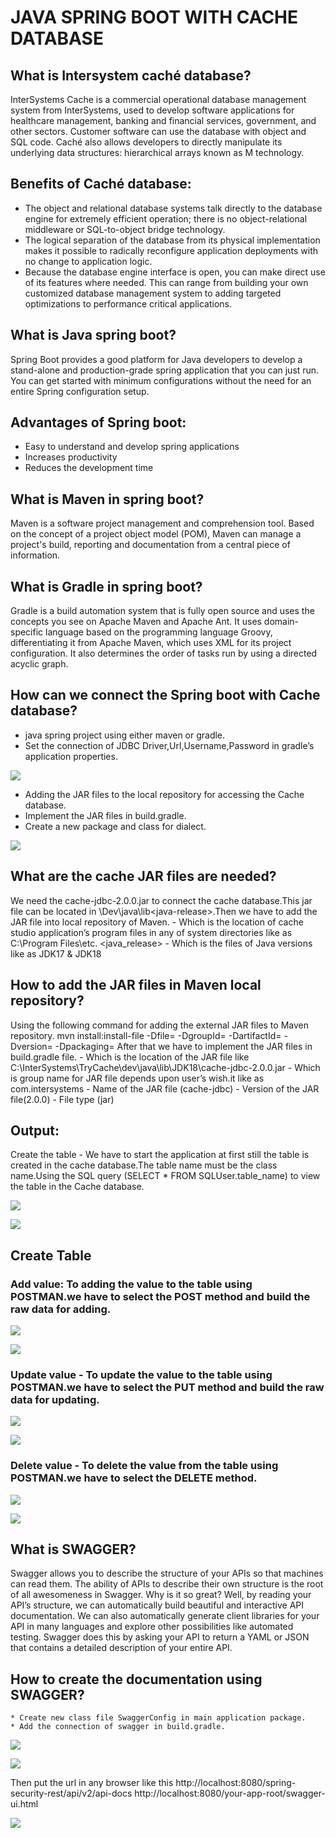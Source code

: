 # JAVA SPRING BOOT WITH CACHE DATABASE

## What is Intersystem caché database?
  InterSystems Cache is a commercial operational database management system from InterSystems, used to develop software applications for healthcare management, banking and financial services, government, and other sectors. Customer software can use the database with object and SQL code. Caché also allows developers to directly manipulate its underlying data structures: hierarchical arrays known as M technology.
  
## Benefits of Caché database:

  * The object and relational database systems talk directly to the database engine for extremely efficient operation; there is no object-relational middleware or SQL-to-object bridge technology.
  * The logical separation of the database from its physical implementation makes it possible to radically reconfigure application deployments with no change to application logic.
  * Because the database engine interface is open, you can make direct use of its features where needed. This can range from building your own customized database management system to adding targeted optimizations to performance critical applications.

## What is Java spring boot?
  Spring Boot provides a good platform for Java developers to develop a stand-alone and production-grade spring application that you can just run. You can get started with minimum configurations without the need for an entire Spring configuration setup.

## Advantages of Spring boot:
  * Easy to understand and develop spring applications
  * Increases productivity
  * Reduces the development time
  
## What is Maven in spring boot? 
  Maven is a software project management and comprehension tool. Based on the concept of a project object model (POM), Maven can manage a project's build, reporting and documentation from a central piece of information.

## What is Gradle in spring boot?
  Gradle is a build automation system that is fully open source and uses the concepts you see on Apache Maven and Apache Ant. It uses domain-specific language based on the programming language Groovy, differentiating it from Apache Maven, which uses XML for its project configuration. It also determines the order of tasks run by using a directed acyclic graph.

## How can we connect the Spring boot with Cache database?
   *  java spring project using either maven or gradle.
   *  Set the connection of JDBC Driver,Url,Username,Password in gradle’s application properties.
  
![](https://raw.githubusercontent.com/10DECODERS/Cache-Springboot-EMR-Document/assets/1.jpg?raw=true)

  * Adding the JAR files to the local repository for accessing the Cache database.
  * Implement the JAR files in build.gradle.
  * Create a new package and class for dialect.
  
  ![](https://raw.githubusercontent.com/10DECODERS/Cache-Springboot-EMR-Document/assets/2.jpg?raw=true)
  
 ## What are the cache JAR files are needed?
  We need the cache-jdbc-2.0.0.jar to connect the cache database.This jar file can be located in <install-dir>\Dev\java\lib\<java-release>.Then we have to add the JAR file into local repository of  Maven.
	<install-dir> -  Which is the location of cache studio application’s program files in any of system directories like as C:\Program Files\etc.
	<java_release> - Which is the files of Java versions like as JDK17 & JDK18

## How to add the JAR files in Maven local repository?
  Using the following command for adding the external JAR files to Maven repository.
 mvn install:install-file -Dfile=<path-to-file> -DgroupId=<group-id> -DartifactId=<artifact-id> -Dversion=<version> -Dpackaging=<packaging>
	After that we have to implement the JAR files in build.gradle file.
	<path-to-file> - Which is the location of the JAR file like C:\InterSystems\TryCache\dev\java\lib\JDK18\cache-jdbc-2.0.0.jar 
	<group-id> - Which is group name for JAR file depends upon user’s wish.it like as com.intersystems
	<artifact-id> - Name of the JAR file (cache-jdbc)
	<version> - Version of the JAR file(2.0.0)
	<packaging>  - File type (jar)
   
## Output:
  Create the table - We have to start the application at first still the table is created in the cache database.The table name must be the class name.Using the SQL query (SELECT * FROM SQLUser.table_name) to view the table in the Cache database.

![](https://raw.githubusercontent.com/10DECODERS/Cache-Springboot-EMR-Document/assets/3.jpg?raw=true)

![](https://raw.githubusercontent.com/10DECODERS/Cache-Springboot-EMR-Document/assets/4.jpg?raw=true)
 
## Create Table
 
### Add value: To adding the value to the table using POSTMAN.we have to select the POST method and build the raw data for adding.
 
![](https://raw.githubusercontent.com/10DECODERS/Cache-Springboot-EMR-Document/assets/5.jpg?raw=true)

![](https://raw.githubusercontent.com/10DECODERS/Cache-Springboot-EMR-Document/assets/6.jpg?raw=true)
  
### Update value - To update the value to the table using POSTMAN.we have to select the PUT method and build the raw data for updating.
 
![](https://raw.githubusercontent.com/10DECODERS/Cache-Springboot-EMR-Document/assets/7.jpg?raw=true)

![](https://raw.githubusercontent.com/10DECODERS/Cache-Springboot-EMR-Document/assets/8.jpg?raw=true)

### Delete value - To delete the value from the table using POSTMAN.we have to select the DELETE method.
  
 ![](https://raw.githubusercontent.com/10DECODERS/Cache-Springboot-EMR-Document/assets/9.jpg?raw=true)
 
 ![](https://raw.githubusercontent.com/10DECODERS/Cache-Springboot-EMR-Document/assets/10.jpg?raw=true)
  
## What is SWAGGER?
   Swagger allows you to describe the structure of your APIs so that machines can read them. The ability of APIs to describe their own structure is the root of all awesomeness in Swagger. Why is it so great? Well, by reading your API’s structure, we can automatically build beautiful and interactive API documentation. We can also automatically generate client libraries for your API in many languages and explore other possibilities like automated testing. Swagger does this by asking your API to return a YAML or JSON that contains a detailed description of your entire API. 

## How to create the documentation using SWAGGER?
	* Create new class file SwaggerConfig in main application package.
	* Add the connection of swagger in build.gradle.
  
 ![](https://raw.githubusercontent.com/10DECODERS/Cache-Springboot-EMR-Document/assets/11.jpg?raw=true)
 
 ![](https://raw.githubusercontent.com/10DECODERS/Cache-Springboot-EMR-Document/assets/12.jpg?raw=true)
  
  Then put the url in any browser like this 
    http://localhost:8080/spring-security-rest/api/v2/api-docs
    http://localhost:8080/your-app-root/swagger-ui.html

![](https://raw.githubusercontent.com/10DECODERS/Cache-Springboot-EMR-Document/assets/13.jpg?raw=true)




